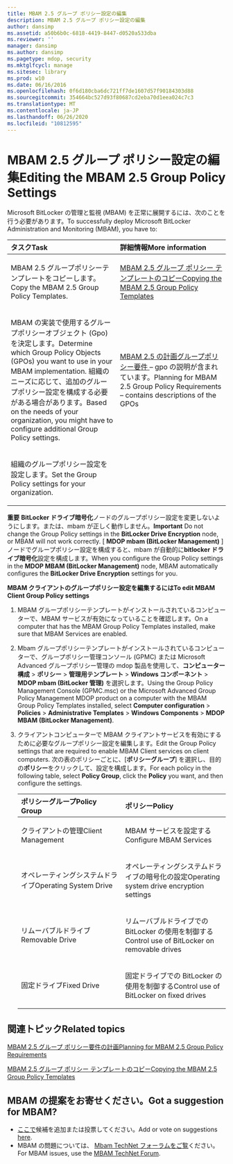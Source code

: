 ```yaml
---
title: MBAM 2.5 グループ ポリシー設定の編集
description: MBAM 2.5 グループ ポリシー設定の編集
author: dansimp
ms.assetid: a50b6b0c-6818-4419-8447-d0520a533dba
ms.reviewer: ''
manager: dansimp
ms.author: dansimp
ms.pagetype: mdop, security
ms.mktglfcycl: manage
ms.sitesec: library
ms.prod: w10
ms.date: 06/16/2016
ms.openlocfilehash: 0f6d180cba6dc721ff7de1607d57f90184303d88
ms.sourcegitcommit: 354664bc527d93f80687cd2eba70d1eea024c7c3
ms.translationtype: MT
ms.contentlocale: ja-JP
ms.lasthandoff: 06/26/2020
ms.locfileid: "10812595"
---
```

# <span data-ttu-id="b03bc-103">MBAM 2.5 グループ ポリシー設定の編集</span><span class="sxs-lookup"><span data-stu-id="b03bc-103">Editing the MBAM 2.5 Group Policy Settings</span></span>


<span data-ttu-id="b03bc-104">Microsoft BitLocker の管理と監視 (MBAM) を正常に展開するには、次のことを行う必要があります。</span><span class="sxs-lookup"><span data-stu-id="b03bc-104">To successfully deploy Microsoft BitLocker Administration and Monitoring (MBAM), you have to:</span></span>

<table>
<colgroup>
<col width="50%" />
<col width="50%" />
</colgroup>
<thead>
<tr class="header">
<th align="left"><span data-ttu-id="b03bc-105">タスク</span><span class="sxs-lookup"><span data-stu-id="b03bc-105">Task</span></span></th>
<th align="left"><span data-ttu-id="b03bc-106">詳細情報</span><span class="sxs-lookup"><span data-stu-id="b03bc-106">More information</span></span></th>
</tr>
</thead>
<tbody>
<tr class="odd">
<td align="left"><p><span data-ttu-id="b03bc-107">MBAM 2.5 グループポリシーテンプレートをコピーします。</span><span class="sxs-lookup"><span data-stu-id="b03bc-107">Copy the MBAM 2.5 Group Policy Templates.</span></span></p></td>
<td align="left"><p><a href="copying-the-mbam-25-group-policy-templates.md" data-raw-source="[Copying the MBAM 2.5 Group Policy Templates](copying-the-mbam-25-group-policy-templates.md)"><span data-ttu-id="b03bc-108">MBAM 2.5 グループ ポリシー テンプレートのコピー</span><span class="sxs-lookup"><span data-stu-id="b03bc-108">Copying the MBAM 2.5 Group Policy Templates</span></span></a></p></td>
</tr>
<tr class="even">
<td align="left"><p><span data-ttu-id="b03bc-109">MBAM の実装で使用するグループポリシーオブジェクト (Gpo) を決定します。</span><span class="sxs-lookup"><span data-stu-id="b03bc-109">Determine which Group Policy Objects (GPOs) you want to use in your MBAM implementation.</span></span> <span data-ttu-id="b03bc-110">組織のニーズに応じて、追加のグループポリシー設定を構成する必要がある場合があります。</span><span class="sxs-lookup"><span data-stu-id="b03bc-110">Based on the needs of your organization, you might have to configure additional Group Policy settings.</span></span></p></td>
<td align="left"><p><a href="planning-for-mbam-25-group-policy-requirements.md" data-raw-source="[Planning for MBAM 2.5 Group Policy Requirements](planning-for-mbam-25-group-policy-requirements.md)"><span data-ttu-id="b03bc-111">MBAM 2.5 の計画グループポリシー要件 </a> – gpo の説明が含まれています。</span><span class="sxs-lookup"><span data-stu-id="b03bc-111">Planning for MBAM 2.5 Group Policy Requirements</a> – contains descriptions of the GPOs</span></span></p></td>
</tr>
<tr class="odd">
<td align="left"><p><span data-ttu-id="b03bc-112">組織のグループポリシー設定を設定します。</span><span class="sxs-lookup"><span data-stu-id="b03bc-112">Set the Group Policy settings for your organization.</span></span></p></td>
<td align="left"><p></p></td>
</tr>
</tbody>
</table>

 

<span data-ttu-id="b03bc-113">**重要** **BitLocker ドライブ暗号化**ノードのグループポリシー設定を変更しないようにします。または、mbam が正しく動作しません。</span><span class="sxs-lookup"><span data-stu-id="b03bc-113">**Important** Do not change the Group Policy settings in the **BitLocker Drive Encryption** node, or MBAM will not work correctly.</span></span> <span data-ttu-id="b03bc-114">[ **MDOP mbam (BitLocker Management)** ] ノードでグループポリシー設定を構成すると、mbam が自動的に**bitlocker ドライブ暗号化**設定を構成します。</span><span class="sxs-lookup"><span data-stu-id="b03bc-114">When you configure the Group Policy settings in the **MDOP MBAM (BitLocker Management)** node, MBAM automatically configures the **BitLocker Drive Encryption** settings for you.</span></span>

 

**<span data-ttu-id="b03bc-115">MBAM クライアントのグループポリシー設定を編集するには</span><span class="sxs-lookup"><span data-stu-id="b03bc-115">To edit MBAM Client Group Policy settings</span></span>**

1.  <span data-ttu-id="b03bc-116">MBAM グループポリシーテンプレートがインストールされているコンピューターで、MBAM サービスが有効になっていることを確認します。</span><span class="sxs-lookup"><span data-stu-id="b03bc-116">On a computer that has the MBAM Group Policy Templates installed, make sure that MBAM Services are enabled.</span></span>

2.  <span data-ttu-id="b03bc-117">Mbam グループポリシーテンプレートがインストールされているコンピューターで、グループポリシー管理コンソール (GPMC) または Microsoft Advanced グループポリシー管理の mdop 製品を使用して、**コンピューター構成** &gt; **ポリシー** &gt; **管理用テンプレート** &gt; **Windows コンポーネント** &gt; **MDOP mbam (BitLocker 管理)** を選択します。</span><span class="sxs-lookup"><span data-stu-id="b03bc-117">Using the Group Policy Management Console (GPMC.msc) or the Microsoft Advanced Group Policy Management MDOP product on a computer with the MBAM Group Policy Templates installed, select **Computer configuration** &gt; **Policies** &gt; **Administrative Templates** &gt; **Windows Components** &gt; **MDOP MBAM (BitLocker Management)**.</span></span>

3.  <span data-ttu-id="b03bc-118">クライアントコンピューターで MBAM クライアントサービスを有効にするために必要なグループポリシー設定を編集します。</span><span class="sxs-lookup"><span data-stu-id="b03bc-118">Edit the Group Policy settings that are required to enable MBAM Client services on client computers.</span></span> <span data-ttu-id="b03bc-119">次の表のポリシーごとに、[**ポリシーグループ**] を選択し、目的の**ポリシー**をクリックして、設定を構成します。</span><span class="sxs-lookup"><span data-stu-id="b03bc-119">For each policy in the following table, select **Policy Group**, click the **Policy** you want, and then configure the settings.</span></span>

    <table>
    <colgroup>
    <col width="50%" />
    <col width="50%" />
    </colgroup>
    <thead>
    <tr class="header">
    <th align="left"><span data-ttu-id="b03bc-120">ポリシーグループ</span><span class="sxs-lookup"><span data-stu-id="b03bc-120">Policy Group</span></span></th>
    <th align="left"><span data-ttu-id="b03bc-121">ポリシー</span><span class="sxs-lookup"><span data-stu-id="b03bc-121">Policy</span></span></th>
    </tr>
    </thead>
    <tbody>
    <tr class="odd">
    <td align="left"><p><span data-ttu-id="b03bc-122">クライアントの管理</span><span class="sxs-lookup"><span data-stu-id="b03bc-122">Client Management</span></span></p></td>
    <td align="left"><p><span data-ttu-id="b03bc-123">MBAM サービスを設定する</span><span class="sxs-lookup"><span data-stu-id="b03bc-123">Configure MBAM Services</span></span></p></td>
    </tr>
    <tr class="even">
    <td align="left"><p><span data-ttu-id="b03bc-124">オペレーティングシステムドライブ</span><span class="sxs-lookup"><span data-stu-id="b03bc-124">Operating System Drive</span></span></p></td>
    <td align="left"><p><span data-ttu-id="b03bc-125">オペレーティングシステムドライブの暗号化の設定</span><span class="sxs-lookup"><span data-stu-id="b03bc-125">Operating system drive encryption settings</span></span></p></td>
    </tr>
    <tr class="odd">
    <td align="left"><p><span data-ttu-id="b03bc-126">リムーバブルドライブ</span><span class="sxs-lookup"><span data-stu-id="b03bc-126">Removable Drive</span></span></p></td>
    <td align="left"><p><span data-ttu-id="b03bc-127">リムーバブルドライブでの BitLocker の使用を制御する</span><span class="sxs-lookup"><span data-stu-id="b03bc-127">Control use of BitLocker on removable drives</span></span></p></td>
    </tr>
    <tr class="even">
    <td align="left"><p><span data-ttu-id="b03bc-128">固定ドライブ</span><span class="sxs-lookup"><span data-stu-id="b03bc-128">Fixed Drive</span></span></p></td>
    <td align="left"><p><span data-ttu-id="b03bc-129">固定ドライブでの BitLocker の使用を制御する</span><span class="sxs-lookup"><span data-stu-id="b03bc-129">Control use of BitLocker on fixed drives</span></span></p></td>
    </tr>
    </tbody>
    </table>

     

## <span data-ttu-id="b03bc-130">関連トピック</span><span class="sxs-lookup"><span data-stu-id="b03bc-130">Related topics</span></span>


[<span data-ttu-id="b03bc-131">MBAM 2.5 グループ ポリシー要件の計画</span><span class="sxs-lookup"><span data-stu-id="b03bc-131">Planning for MBAM 2.5 Group Policy Requirements</span></span>](planning-for-mbam-25-group-policy-requirements.md)

[<span data-ttu-id="b03bc-132">MBAM 2.5 グループ ポリシー テンプレートのコピー</span><span class="sxs-lookup"><span data-stu-id="b03bc-132">Copying the MBAM 2.5 Group Policy Templates</span></span>](copying-the-mbam-25-group-policy-templates.md)

 
## <span data-ttu-id="b03bc-133">MBAM の提案をお寄せください。</span><span class="sxs-lookup"><span data-stu-id="b03bc-133">Got a suggestion for MBAM?</span></span>
- <span data-ttu-id="b03bc-134">[ここで](http://mbam.uservoice.com/forums/268571-microsoft-bitlocker-administration-and-monitoring)候補を追加または投票してください。</span><span class="sxs-lookup"><span data-stu-id="b03bc-134">Add or vote on suggestions [here](http://mbam.uservoice.com/forums/268571-microsoft-bitlocker-administration-and-monitoring).</span></span> 
- <span data-ttu-id="b03bc-135">MBAM の問題については、 [Mbam TechNet フォーラムをご覧](https://social.technet.microsoft.com/Forums/home?forum=mdopmbam)ください。</span><span class="sxs-lookup"><span data-stu-id="b03bc-135">For MBAM issues, use the [MBAM TechNet Forum](https://social.technet.microsoft.com/Forums/home?forum=mdopmbam).</span></span>
 





